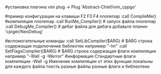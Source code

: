 #установка плагина
   vim plug -> Plug 'Abstract-Chief/vim_cppgo'
   
#пример конфигурации на клавиши F2 F3 F4
   nnoremap <F2> :call CompileMe()<CR> #компиляция 
   nnoremap <F3> :call RunMe_Compiler()<CR> # запуск файла
   nnoremap <F4> :call DebugMe_Compiler()<CR> # дебаг файла для дебага добавьте планин 'cpiger/NeoDebug'

#вспомогательные команды
  :call SetLibCompiler($ARG) # $ARG строка содержащая подключение библеотек например "-lm"
  :call SetFlagsCompiler(($ARG) # $ARG строка содержащая флаги компиляции например "-Wall -g -Werror"
#информация
  Cтандартные флаги компиляции -Wall -g
  Именение компиляции от этих функции локальны для каждого файла тоесть разные файлы разные флаги и библеотеки
  
  

